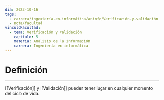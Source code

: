 ```yaml
---
dia: 2023-10-16
tags:
  - carrera/ingeniería-en-informática/aninfo/Verificación-y-validación
  - nota/facultad
vinculoFacultad:
  - tema: Verificación y validación
    capitulo: 5
    materia: Análisis de la información
    carrera: Ingeniería en informática
---
```

# Definición
---
[[Verificación]] y [[Validación]] pueden tener lugar en cualquier momento del ciclo de vida.